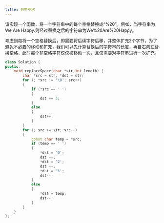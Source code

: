 ```yaml
---
title: 替换空格
---
```


请实现一个函数，将一个字符串中的每个空格替换成“%20”。例如，当字符串为We Are Happy.则经过替换之后的字符串为We%20Are%20Happy。

考虑到每将一个空格替换后，即需要将后续字符后移，并整体扩充2个字节，为了避免不必要的移动和扩充，我们可以先计算替换后的字符串的长度，再自右向左替换空格，此时每个非空格字符仅仅被移动一次，且仅需要对字符串进行一次扩充。

```cpp
class Solution {
public:
	void replaceSpace(char *str,int length) {
        char *src = str, *dst = str;
        for (; *src != '\0'; src++)
        {
            if (*src == ' ')
            {
                dst += 3;
            }
            else
            {
                dst++;
            }
        }
        for (; src >= str; src--)
        {
            const char temp = *src;
            if (temp == ' ')
            {
                *dst = '0';
                dst --;
                *dst = '2';
                dst --;
                *dst = '%';
                dst--;
            }
            else
            {
                *dst = temp;
                dst--;
            }
        }
	}
};
```